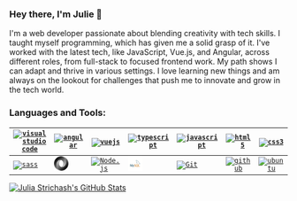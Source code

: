 ### Hey there, I'm Julie 👋
I'm a web developer passionate about blending creativity with tech skills. I taught myself programming, which has given me a solid grasp of it. I've worked with the latest tech, like JavaScript, Vue.js, and Angular, across different roles, from full-stack to focused frontend work. My path shows I can adapt and thrive in various settings. I love learning new things and am always on the lookout for challenges that push me to innovate and grow in the tech world.

<!--
**Juliest88/Juliest88** is a ✨ _special_ ✨ repository because its `README.md` (this file) appears on your GitHub profile.

Here are some ideas to get you started:

- 🔭 I’m currently working on ...
- 🌱 I’m currently learning ...
- 👯 I’m looking to collaborate on ...
- 🤔 I’m looking for help with ...
- 💬 Ask me about ...
- 📫 How to reach me: ...
- 😄 Pronouns: ...
- ⚡ Fun fact: ...
-->

### Languages and Tools:

| [<code><img alt="visual studio code" width="26px" src="https://img.icons8.com/fluent/240/000000/visual-studio-code-2019.png" /></code>](https://code.visualstudio.com/) | [<code><img alt="angular" width="26px" src="https://img.icons8.com/color/48/000000/angularjs.png" /></code>](https://angular.io/) | [<code><img alt="vuejs" width="26px" src="https://img.icons8.com/color/344/vue-js.png" /></code>](https://vuejs.org/) | [<code><img alt="typescript" width="26px" src="https://img.icons8.com/color/240/000000/typescript.png"></code>](https://www.typescriptlang.org/) | [<code><img alt="javascript" width="26px" src="https://img.icons8.com/color/240/000000/javascript.png" /></code>](https://developer.mozilla.org/en-US/docs/Web/JavaScript) | [<code><img alt="html5" width="26px" src="https://img.icons8.com/color/240/000000/html-5.png"></code>](https://developer.mozilla.org/en-US/docs/Web/HTML) | [<code><img alt="css3" width="26px" src="https://img.icons8.com/color/240/000000/css3.png"></code>](https://developer.mozilla.org/en-US/docs/Web/CSS) |
|---|---|---|---|---|---|---|
| [<code><img alt="sass" width="26px" src="https://img.icons8.com/color/240/000000/sass.png"></code>](https://sass-lang.com/) | [<code><img alt="json" width="26px" src="https://raw.githubusercontent.com/github/explore/80688e429a7d4ef2fca1e82350fe8e3517d3494d/topics/json/json.png"></code>](https://www.json.org/json-en.html) | [<code><img alt="Node.js" width="26px" src="https://img.icons8.com/color/240/000000/nodejs.png"></code>](https://nodejs.org/en/) | [<code><img alt="MySQL" width="26px" src="https://raw.githubusercontent.com/github/explore/80688e429a7d4ef2fca1e82350fe8e3517d3494d/topics/mysql/mysql.png"></code>](https://dev.mysql.com/) | [<code><img alt="Git" width="26px" src="https://img.icons8.com/color/240/000000/git.png"></code>](https://git-scm.com/) | [<code><img alt="github" width="26px" src="https://img.icons8.com/ios-glyphs/240/000000/github.png"></code>](https://github.com/) | [<code><img alt="ubuntu" width="26px" src="https://img.icons8.com/color/96/000000/ubuntu--v1.png"></code>](https://ubuntu.com/) | [<code><img alt="linux" width="26px" src="https://img.icons8.com/color/96/000000/linux.png"></code>](https://www.kernel.org/) |

<a href="https://github.com/Juliest88">
  <img src="https://github-readme-stats.vercel.app/api?username=Juliest88&count_private=true&show_icons=true&theme=nightowl&line_height=27&v=5" alt="Julia Strichash's GitHub Stats" />
</a>
